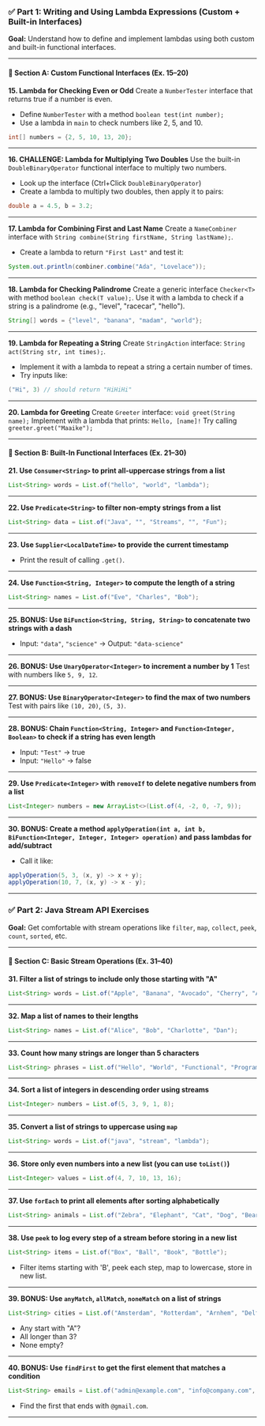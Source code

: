 ### ✅ **Part 1: Writing and Using Lambda Expressions (Custom + Built-in Interfaces)**

**Goal:** Understand how to define and implement lambdas using both custom and built-in functional interfaces.

---

#### 🔸 **Section A: Custom Functional Interfaces (Ex. 15–20)**

**15. Lambda for Checking Even or Odd**
Create a `NumberTester` interface that returns true if a number is even.

* Define `NumberTester` with a method `boolean test(int number);`
* Use a lambda in `main` to check numbers like 2, 5, and 10.

```java
int[] numbers = {2, 5, 10, 13, 20};
```

---

**16. CHALLENGE: Lambda for Multiplying Two Doubles**
Use the built-in `DoubleBinaryOperator` functional interface to multiply two numbers.

* Look up the interface (Ctrl+Click `DoubleBinaryOperator`)
* Create a lambda to multiply two doubles, then apply it to pairs:

```java
double a = 4.5, b = 3.2;
```

---

**17. Lambda for Combining First and Last Name**
Create a `NameCombiner` interface with `String combine(String firstName, String lastName);`.

* Create a lambda to return `"First Last"` and test it:

```java
System.out.println(combiner.combine("Ada", "Lovelace"));
```

---

**18. Lambda for Checking Palindrome**
Create a generic interface `Checker<T>` with method `boolean check(T value);`.
Use it with a lambda to check if a string is a palindrome (e.g., "level", "racecar", "hello").

```java
String[] words = {"level", "banana", "madam", "world"};
```

---

**19. Lambda for Repeating a String**
Create `StringAction` interface: `String act(String str, int times);`.

* Implement it with a lambda to repeat a string a certain number of times.
* Try inputs like:

```java
("Hi", 3) // should return "HiHiHi"
```

---

**20. Lambda for Greeting**
Create `Greeter` interface: `void greet(String name);`
Implement with a lambda that prints: `Hello, [name]!`
Try calling `greeter.greet("Maaike");`

---

#### 🔸 **Section B: Built-In Functional Interfaces (Ex. 21–30)**

**21. Use `Consumer<String>` to print all-uppercase strings from a list**

```java
List<String> words = List.of("hello", "world", "lambda");
```

---

**22. Use `Predicate<String>` to filter non-empty strings from a list**

```java
List<String> data = List.of("Java", "", "Streams", "", "Fun");
```

---

**23. Use `Supplier<LocalDateTime>` to provide the current timestamp**

* Print the result of calling `.get()`.

---

**24. Use  `Function<String, Integer>` to compute the length of a string**

```java
List<String> names = List.of("Eve", "Charles", "Bob");
```

---

**25. BONUS: Use `BiFunction<String, String, String>` to concatenate two strings with a dash**

* Input: `"data"`, `"science"` → Output: `"data-science"`

---

**26. BONUS: Use `UnaryOperator<Integer>` to increment a number by 1**
Test with numbers like `5, 9, 12`.

---

**27. BONUS: Use `BinaryOperator<Integer>` to find the max of two numbers**
Test with pairs like `(10, 20)`, `(5, 3)`.

---

**28. BONUS: Chain `Function<String, Integer>` and `Function<Integer, Boolean>` to check if a string has even length**

* Input: `"Test"` → true
* Input: `"Hello"` → false

---

**29. Use `Predicate<Integer>` with `removeIf` to delete negative numbers from a list**

```java
List<Integer> numbers = new ArrayList<>(List.of(4, -2, 0, -7, 9));
```

---

**30. BONUS: Create a method `applyOperation(int a, int b, BiFunction<Integer, Integer, Integer> operation)` and pass lambdas for add/subtract**

* Call it like:

```java
applyOperation(5, 3, (x, y) -> x + y);
applyOperation(10, 7, (x, y) -> x - y);
```

---

### ✅ **Part 2: Java Stream API Exercises**

**Goal:** Get comfortable with stream operations like `filter`, `map`, `collect`, `peek`, `count`, `sorted`, etc.

---

#### 🔸 **Section C: Basic Stream Operations (Ex. 31–40)**

**31. Filter a list of strings to include only those starting with "A"**

```java
List<String> words = List.of("Apple", "Banana", "Avocado", "Cherry", "Apricot");
```

---

**32. Map a list of names to their lengths**

```java
List<String> names = List.of("Alice", "Bob", "Charlotte", "Dan");
```

---

**33. Count how many strings are longer than 5 characters**

```java
List<String> phrases = List.of("Hello", "World", "Functional", "Programming", "Java");
```

---

**34. Sort a list of integers in descending order using streams**

```java
List<Integer> numbers = List.of(5, 3, 9, 1, 8);
```

---

**35. Convert a list of strings to uppercase using `map`**

```java
List<String> words = List.of("java", "stream", "lambda");
```

---

**36. Store only even numbers into a new list (you can use `toList()`)**

```java
List<Integer> values = List.of(4, 7, 10, 13, 16);
```

---

**37. Use `forEach` to print all elements after sorting alphabetically**

```java
List<String> animals = List.of("Zebra", "Elephant", "Cat", "Dog", "Bear");
```

---

**38. Use `peek` to log every step of a stream before storing in a new list**

```java
List<String> items = List.of("Box", "Ball", "Book", "Bottle");
```

* Filter items starting with 'B', peek each step, map to lowercase, store in new list.

---

**39. BONUS: Use `anyMatch`, `allMatch`, `noneMatch` on a list of strings**

```java
List<String> cities = List.of("Amsterdam", "Rotterdam", "Arnhem", "Delft", "Utrecht");
```

* Any start with "A"?
* All longer than 3?
* None empty?

---

**40. BONUS: Use `findFirst` to get the first element that matches a condition**

```java
List<String> emails = List.of("admin@example.com", "info@company.com", "user@gmail.com");
```

* Find the first that ends with `@gmail.com`.

---
